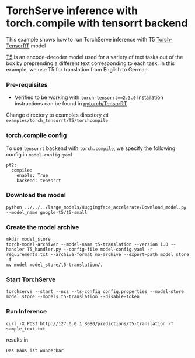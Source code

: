 # TorchServe inference with torch.compile with tensorrt backend

This example shows how to run TorchServe inference with T5 [Torch-TensorRT](https://github.com/pytorch/TensorRT) model



[T5](https://huggingface.co/docs/transformers/en/model_doc/t5#inference) is an encode-decoder model used for a variety of text tasks out of the box by preprending a different text corresponding to each task. In this example, we use T5 for translation from English to German.

### Pre-requisites

- Verified to be working with `torch-tensorrt==2.3.0`
Installation instructions can be found in [pytorch/TensorRT](https://github.com/pytorch/TensorRT)

Change directory to examples directory `cd examples/torch_tensorrt/T5/torchcompile`

### torch.compile config

To use `tensorrt` backend with `torch.compile`, we specify the following config in `model-config.yaml`

```
pt2:
  compile:
    enable: True
    backend: tensorrt
```

### Download the model

```
python ../../../large_models/Huggingface_accelerate/Download_model.py --model_name google-t5/t5-small
```

### Create the model archive
```
mkdir model_store
torch-model-archiver --model-name t5-translation --version 1.0 --handler T5_handler.py --config-file model-config.yaml -r requirements.txt --archive-format no-archive --export-path model_store -f
mv model model_store/t5-translation/.
```

### Start TorchServe

```
torchserve --start --ncs --ts-config config.properties --model-store model_store --models t5-translation --disable-token
```

### Run Inference

```
curl -X POST http://127.0.0.1:8080/predictions/t5-translation -T sample_text.txt
```

results in

```
Das Haus ist wunderbar
```
